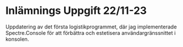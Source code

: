 # Inlämnings Uppgift 22/11-23

Uppdatering av det första logistikprogrammet, där jag implementerade Spectre.Console för att förbättra och estetisera användargränssnittet i konsolen.
